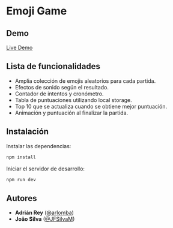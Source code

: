 # Emoji Game

## Demo

[Live Demo](https://valtua.github.io/emoji-game/)

## Lista de funcionalidades

- Amplia colección de emojis aleatorios para cada partida.
- Efectos de sonido según el resultado.
- Contador de intentos y cronómetro.
- Tabla de puntuaciones utilizando local storage.
- Top 10 que se actualiza cuando se obtiene mejor puntuación.
- Animación y puntuación al finalizar la partida.

## Instalación

Instalar las dependencias:

```bash
npm install
```

Iniciar el servidor de desarrollo:

```bash
npm run dev
```

## Autores

- **Adrián Rey** ([@arlomba](https://github.com/arlomba))
- **João Silva** ([@JFSilvaM](https://github.com/JFSilvaM))
